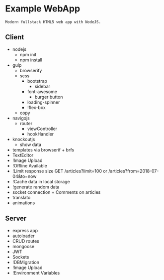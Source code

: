 # Example WebApp

`Modern fullstack HTML5 web app with NodeJS.`

## Client
* nodejs
    - npm init
    - npm install
* gulp 
    - browserify
    - scss
        - bootstrap
            - sidebar
        - font-awesome
            - burger button
        - loading-spinner
        - !flex-box
    - copy
* navigojs
    - router
        - viewController
        - hookHandler
* knockoutjs
    - show data
* templates via browserif + brfs
* TextEditor
* !Image Upload
* !Offline Available
* !Limit response size GET /articles?limit=100 or /articles?from=2018-07-04&to=now
* !Cache data in local storage
* !generate random data
* socket connection + Comments on articles
* translato
* animations

## Server

* express app
* autoloader
* CRUD routes
* mongoose
* JWT
* Sockets
* !DBMigration
* !Image Upload
* !Environment Variables